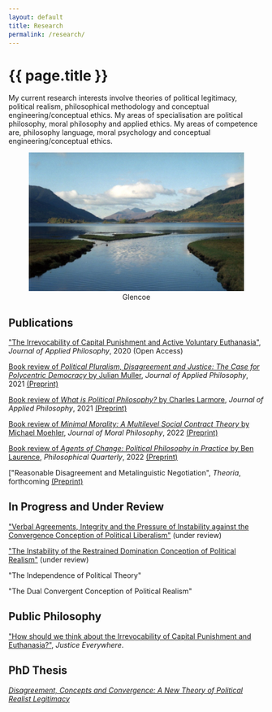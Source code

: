 ```yaml
---
layout: default
title: Research
permalink: /research/
---
```

# {{ page.title }}

My current research interests involve theories of political legitimacy, political realism, philosophical methodology and conceptual engineering/conceptual ethics. My areas of specialisation are political philosophy, moral philosophy and applied ethics. My areas of competence are, philosophy language, moral psychology and conceptual engineering/conceptual ethics.

<figure style="text-align:center;">
<img src="/assets/lake.jpg" alt="glencoe"/>
<figcaption> Glencoe </figcaption>
</figure>


## Publications

["The Irrevocability of Capital Punishment and Active Voluntary Euthanasia"](https://doi.org/10.1111/japp.12478), *Journal of Applied Philosophy*, 2020 (Open Access)

[Book review of *Political Pluralism, Disagreement and Justice: The Case for Polycentric Democracy* by Julian Muller](https://doi.org/10.1111/japp.12494), *Journal of Applied Philosophy*, 2021 [(Preprint)](https://docs.google.com/document/d/1c0ml6b_4sprN26Qd6DfpYyZsGOtlKKngtWqv3ZRMR-k/edit?usp=sharing)

[Book review of *What is Political Philosophy?* by Charles Larmore](https://doi.org/10.1111/japp.12518), *Journal of Applied Philosophy*, 2021 [(Preprint)](https://docs.google.com/document/d/1bxygyWASwlTdRSkkfM9eWjShCQXQ28UKg1Rj9RH8mSQ/edit?usp=sharing)

[Book review of *Minimal Morality: A Multilevel Social Contract Theory* by Michael Moehler](https://doi.org/10.1163/17455243-19020002), *Journal of Moral Philosophy*, 2022 [(Preprint)](https://docs.google.com/document/d/1nSV86y9-RPJRQ3PltHQoNBsickirNsDqDW4Nor0uQ-Q/edit?usp=sharing)

[Book review of *Agents of Change: Political Philosophy in Practice* by Ben Laurence](https://doi.org/10.1093/pq/pqac025), *Philosophical Quarterly*, 2022 [(Preprint)](https://docs.google.com/document/d/1AyI6lxnvJN2B1pNoYs6ArLHRg-F2M0_iMQSxaU9jstY/edit?usp=sharing)

["Reasonable Disagreement and Metalinguistic Negotiation", *Theoria*, forthcoming [(Preprint)](/assets/ReasonableDisagreementAsCanonicalDisputesAndMetalinguisticNegotiation_Theoria.pdf)

## In Progress and Under Review

["Verbal Agreements, Integrity and the Pressure of Instability against the Convergence Conception of Political Liberalism"](https://docs.google.com/document/d/1RIy1EWnEBFOxavTOGO1eQa3g3knbBdxs4aeeWDi1bD8/edit?usp=sharing) (under review)

["The Instability of the Restrained Domination Conception of Political Realism"](/assets/BetweenConsensusUnrestrainedCoercionPoliticalRealism.pdf) (under review)

"The Independence of Political Theory"

"The Dual Convergent Conception of Political Realism"

## Public Philosophy
["How should we think about the Irrevocability of Capital Punishment and Euthanasia?"](http://justice-everywhere.org/health/how-should-we-think-about-the-irrevocability-of-capital-punishment-and-euthanasia/), *Justice Everywhere*.

<!--
\item Three Views on Explaining Reasonable Disagreement
\item Reasonable Disagreement and Metalinguistic Negotiation (under review at Metaphilosophy)
\item Consensus Political Liberalism and Deep Disagreement
\item Why Convergence Political Liberalism Cannot Create Stability
\item Between Consensus and Unrestrained Coercion: Two Problems for Political Realism
\item The Dual Convergent Conception of Political Realism
-->

## PhD Thesis

[*Disagreement, Concepts and Convergence: A New Theory of Political Realist Legitimacy*](http://hdl.handle.net/10023/20893)

<!--
Abstract: This thesis argues for a novel conception of political realism as a theory of political legitimacy: the Dual Convergent Conception. The thesis is framed by the thought that one way of theorising about political legitimacy involves working out how reasonable people can achieve a stable political order so that, despite their profound moral differences, they may live together governed by principles they have sufficient moral reason to affirm from within their own point of view. I argue that this ultimately involves making a special sort of argument that takes reasonable disagreement about justice seriously: a Disagreement to Legitimacy argument. This is an argument with two parts. The first part involves finding the best explanation of reasonable disagreement about justice. After arguing against all extant explanations of reasonable disagreement, I develop a novel explanation: Diverse Packages Theory. This explanation makes use of the idea of metalinguistic negotiation and empirical work in developmental psychology on concepts, to argue that the best explanation of reasonable disagreement about justice is that reasonable people possess and use diverse concepts and conceptions of justice. The second part of the Disagreement to Legitimacy argument involves proposing, on the basis of Diverse Packages Theory's explanation, how all reasonable people can have sufficient moral reason to coordinate and continue coordinating over time on coercive principles or rules that order society's basic institutions. I then argue that extant conceptions of political liberalism and political realism cannot show how reasonable people can achieve this. I then argue that by combining certain elements of the political liberal view of convergent agreements, and the political realist focus on a contextually situated acceptance of coercively enforced political principles, the Dual Convergent Conception of political realism can show how reasonable people can achieve a stable political order.
-->




